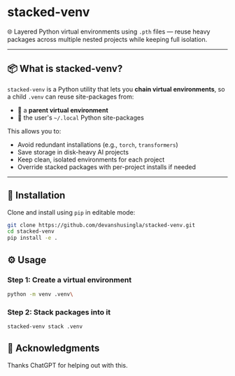 # stacked-venv

🌐 Layered Python virtual environments using `.pth` files — reuse heavy packages across multiple nested projects while keeping full isolation.

---

## 📦 What is stacked-venv?

`stacked-venv` is a Python utility that lets you **chain virtual environments**, so a child `.venv` can reuse site-packages from:

- 🧠 a **parent virtual environment**
- 👤 the user's `~/.local` Python site-packages

This allows you to:

- Avoid redundant installations (e.g., `torch`, `transformers`)
- Save storage in disk-heavy AI projects
- Keep clean, isolated environments for each project
- Override stacked packages with per-project installs if needed

---

## 🚀 Installation

Clone and install using `pip` in editable mode:

```bash
git clone https://github.com/devanshusingla/stacked-venv.git
cd stacked-venv
pip install -e .
```

## ⚙️ Usage

### Step 1: Create a virtual environment

```bash
python -m venv .venv\
```

### Step 2: Stack packages into it

```bash
stacked-venv stack .venv
```

## 🙏 Acknowledgments
Thanks ChatGPT for helping out with this.

